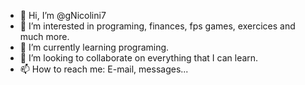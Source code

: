 - 👋 Hi, I’m @gNicolini7
- 👀 I’m interested in programing, finances, fps games, exercices and much more.
- 🌱 I’m currently learning programing.
- 💞️ I’m looking to collaborate on everything that I can learn.
- 📫 How to reach me: E-mail, messages...

<!---
Nicolini7/Nicolini7 is a ✨ special ✨ repository because its `README.md` (this file) appears on your GitHub profile.
You can click the Preview link to take a look at your changes.
--->
